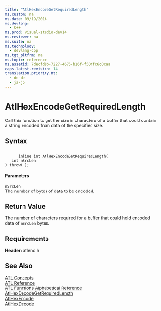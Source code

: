 ```yaml
---
title: "AtlHexEncodeGetRequiredLength"
ms.custom: na
ms.date: 09/19/2016
ms.devlang: 
  - C++
ms.prod: visual-studio-dev14
ms.reviewer: na
ms.suite: na
ms.technology: 
  - devlang-cpp
ms.tgt_pltfrm: na
ms.topic: reference
ms.assetid: 7decfd9b-7227-4676-b16f-f50ffc6c0caa
caps.latest.revision: 14
translation.priority.ht: 
  - de-de
  - ja-jp
---
```

# AtlHexEncodeGetRequiredLength
Call this function to get the size in characters of a buffer that could contain a string encoded from data of the specified size.  
  
## Syntax  
  
```  
  
      inline int AtlHexEncodeGetRequiredLength(  
   int nSrcLen   
) throw( );  
```  
  
#### Parameters  
 `nSrcLen`  
 The number of bytes of data to be encoded.  
  
## Return Value  
 The number of characters required for a buffer that could hold encoded data of `nSrcLen` bytes.  
  
## Requirements  
 **Header:** atlenc.h  
  
## See Also  
 [ATL Concepts](../vs140/Active-Template-Library--ATL--Concepts.md)   
 [ATL Reference](../vs140/ATL-COM-Desktop-Components.md)   
 [ATL Functions Alphabetical Reference](../vs140/ATL-Functions-Alphabetical-Reference.md)   
 [AtlHexDecodeGetRequiredLength](../vs140/AtlHexDecodeGetRequiredLength.md)   
 [AtlHexEncode](../vs140/AtlHexEncode.md)   
 [AtlHexDecode](../vs140/AtlHexDecode.md)